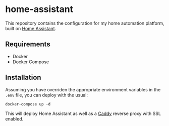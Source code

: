 home-assistant
==============

This repository contains the configuration for my home automation platform, built on [Home Assistant](https://www.home-assistant.io/).

Requirements
------------
* Docker
* Docker Compose

Installation
------------
Assuming you have overriden the appropriate environment variables in the `.env` file, you can deploy with the usual:

  `docker-compose up -d`

This will deploy Home Assistant as well as a [Caddy](https://caddyserver.com/) reverse proxy with SSL enabled.

